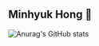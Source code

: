 ## Minhyuk Hong 👋

![Anurag's GitHub stats](https://github-readme-stats.vercel.app/api?username=MinhyukHong&show_icons=true&theme=tokyonight)

<!--
**MinhyukHong/MinhyukHong** is a ✨ _special_ ✨ repository because its `README.md` (this file) appears on your GitHub profile.

Here are some ideas to get you started:

- 🔭 I’m currently working on ...
- 🌱 I’m currently learning ...
- 👯 I’m looking to collaborate on ...
- 🤔 I’m looking for help with ...
- 💬 Ask me about ...
- 📫 How to reach me: ...
- 😄 Pronouns: ...
- ⚡ Fun fact: ...
-->
